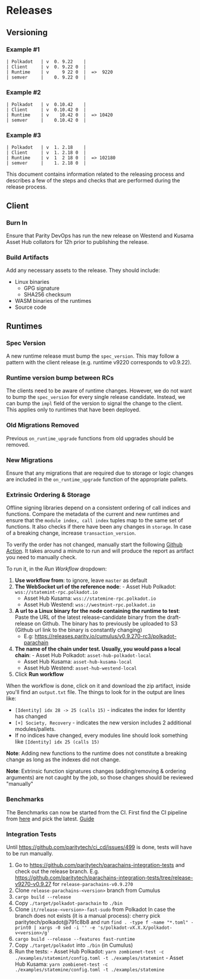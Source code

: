 # Releases

## Versioning

### Example #1

```
| Polkadot   | v  0. 9.22    |
| Client     | v  0. 9.22 0  |
| Runtime    | v     9 22 0  |  =>  9220
| semver     |    0. 9.22 0  |
```

### Example #2

```
| Polkadot   | v  0.10.42    |
| Client     | v  0.10.42 0  |
| Runtime    | v    10.42 0  |  => 10420
| semver     |    0.10.42 0  |
```

### Example #3

```
| Polkadot   | v  1. 2.18    |
| Client     | v  1. 2.18 0  |
| Runtime    | v  1  2 18 0  |  => 102180
| semver     |    1. 2.18 0  |
```


This document contains information related to the releasing process and describes a few of the steps and checks that are
performed during the release process.

## Client

### <a name="burnin"></a>Burn In

Ensure that Parity DevOps has run the new release on Westend and Kusama Asset Hub collators for 12h prior to publishing
the release.

### Build Artifacts

Add any necessary assets to the release. They should include:

- Linux binaries
    - GPG signature
    - SHA256 checksum
- WASM binaries of the runtimes
- Source code


## Runtimes

### Spec Version

A new runtime release must bump the `spec_version`. This may follow a pattern with the client release (e.g. runtime
v9220 corresponds to v0.9.22).

### Runtime version bump between RCs

The clients need to be aware of runtime changes. However, we do not want to bump the `spec_version` for every single
release candidate. Instead, we can bump the `impl` field of the version to signal the change to the client. This applies
only to runtimes that have been deployed.

### Old Migrations Removed

Previous `on_runtime_upgrade` functions from old upgrades should be removed.

### New Migrations

Ensure that any migrations that are required due to storage or logic changes are included in the `on_runtime_upgrade`
function of the appropriate pallets.

### Extrinsic Ordering & Storage

Offline signing libraries depend on a consistent ordering of call indices and functions. Compare the metadata of the
current and new runtimes and ensure that the `module index, call index` tuples map to the same set of functions. It also
checks if there have been any changes in `storage`. In case of a breaking change, increase `transaction_version`.

To verify the order has not changed, manually start the following [Github
Action](https://github.com/paritytech/cumulus/actions/workflows/extrinsic-ordering-check-from-bin.yml). It takes around
a minute to run and will produce the report as artifact you need to manually check.

To run it, in the _Run Workflow_ dropdown:
1. **Use workflow from**: to ignore, leave `master` as default
2. **The WebSocket url of the reference node**: - Asset Hub Polkadot: `wss://statemint-rpc.polkadot.io`
    - Asset Hub Kusama: `wss://statemine-rpc.polkadot.io`
    - Asset Hub Westend: `wss://westmint-rpc.polkadot.io`
3. **A url to a Linux binary for the node containing the runtime to test**: Paste the URL of the latest
   release-candidate binary from the draft-release on Github. The binary has to previously be uploaded to S3 (Github url
   link to the binary is constantly changing)
    - E.g: https://releases.parity.io/cumulus/v0.9.270-rc3/polkadot-parachain
4. **The name of the chain under test. Usually, you would pass a local chain**: - Asset Hub Polkadot:
	`asset-hub-polkadot-local`
    - Asset Hub Kusama: `asset-hub-kusama-local`
    - Asset Hub Westend: `asset-hub-westend-local`
5. Click **Run workflow**

When the workflow is done, click on it and download the zip artifact, inside you'll find an `output.txt` file. The
things to look for in the output are lines like:

- `[Identity] idx 28 -> 25 (calls 15)` - indicates the index for Identity has changed
- `[+] Society, Recovery` - indicates the new version includes 2 additional modules/pallets.
- If no indices have changed, every modules line should look something like `[Identity] idx 25 (calls 15)`

**Note**: Adding new functions to the runtime does not constitute a breaking change as long as the indexes did not
change.

**Note**: Extrinsic function signatures changes (adding/removing & ordering arguments) are not caught by the job, so
those changes should be reviewed "manually"

### Benchmarks

The Benchmarks can now be started from the CI. First find the CI pipeline from
[here](https://gitlab.parity.io/parity/mirrors/cumulus/-/pipelines?page=1&scope=all&ref=release-parachains-v9220) and
pick the latest. [Guide](https://github.com/paritytech/ci_cd/wiki/Benchmarks:-cumulus)

### Integration Tests

Until https://github.com/paritytech/ci_cd/issues/499 is done, tests will have to be run manually.
1. Go to https://github.com/paritytech/parachains-integration-tests and check out the release branch. E.g.
https://github.com/paritytech/parachains-integration-tests/tree/release-v9270-v0.9.27 for `release-parachains-v0.9.270`
2. Clone `release-parachains-<version>` branch from Cumulus
3. `cargo build --release`
4. Copy `./target/polkadot-parachain` to `./bin`
5. Clone `it/release-<version>-fast-sudo` from Polkadot In case the branch does not exists (it is a manual process):
cherry pick paritytech/polkadot@791c8b8 and run `find . -type f -name "*.toml" -print0 | xargs -0 sed -i '' -e
's/polkadot-vX.X.X/polkadot-v<version>/g'`
6. `cargo build --release --features fast-runtime`
7. Copy `./target/polkadot` into `./bin` (in Cumulus)
8. Run the tests: - Asset Hub Polkadot: `yarn zombienet-test -c ./examples/statemint/config.toml -t
	./examples/statemint` - Asset Hub Kusama: `yarn zombienet-test -c ./examples/statemine/config.toml -t
	./examples/statemine`
